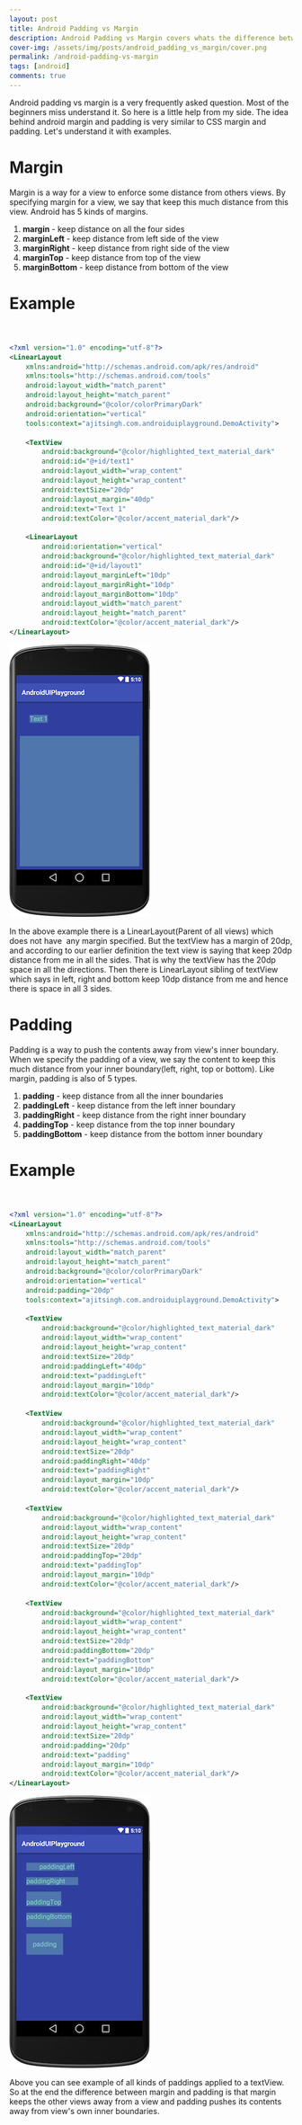 ```yaml
---
layout: post
title: Android Padding vs Margin
description: Android Padding vs Margin covers whats the difference between padding and margin in context of android UI with examples.
cover-img: /assets/img/posts/android_padding_vs_margin/cover.png
permalink: /android-padding-vs-margin
tags: [android]
comments: true
---
```


Android padding vs margin is a very frequently asked question. Most of the beginners miss understand it. So here is a little help from my side. The idea behind android margin and padding is very similar to CSS margin and padding. Let's understand it with examples.

# Margin

Margin is a way for a view to enforce some distance from others views. By specifying margin for a view, we say that keep this much distance from this view. Android has 5 kinds of margins.

1. **margin** - keep distance on all the four sides
2. **marginLeft** - keep distance from left side of the view
3. **marginRight** - keep distance from right side of the view
4. **marginTop** - keep distance from top of the view
5. **marginBottom** - keep distance from bottom of the view

# Example<br><br>

```xml
<?xml version="1.0" encoding="utf-8"?>
<LinearLayout
    xmlns:android="http://schemas.android.com/apk/res/android"
    xmlns:tools="http://schemas.android.com/tools"
    android:layout_width="match_parent"
    android:layout_height="match_parent"
    android:background="@color/colorPrimaryDark"
    android:orientation="vertical"
    tools:context="ajitsingh.com.androiduiplayground.DemoActivity">

    <TextView
        android:background="@color/highlighted_text_material_dark"
        android:id="@+id/text1"
        android:layout_width="wrap_content"
        android:layout_height="wrap_content"
        android:textSize="20dp"
        android:layout_margin="40dp"
        android:text="Text 1"
        android:textColor="@color/accent_material_dark"/>
    
    <LinearLayout
        android:orientation="vertical"
        android:background="@color/highlighted_text_material_dark"
        android:id="@+id/layout1"
        android:layout_marginLeft="10dp"
        android:layout_marginRight="10dp"
        android:layout_marginBottom="10dp"
        android:layout_width="match_parent"
        android:layout_height="match_parent"
        android:textColor="@color/accent_material_dark"/>
</LinearLayout>
```

![Crepe](/assets/img/posts/android_padding_vs_margin/android_padding_vs_margin_1.png)

In the above example there is a LinearLayout(Parent of all views) which does not have  any margin specified. But the textView has a margin of 20dp, and according to our earlier definition the text view is saying that keep 20dp distance from me in all the sides. That is why the textView has the 20dp space in all the directions. Then there is LinearLayout sibling of textView which says in left, right and bottom keep 10dp distance from me and hence there is space in all 3 sides.

# Padding

Padding is a way to push the contents away from view's inner boundary. When we specify the padding of a view, we say the content to keep this much distance from your inner boundary(left, right, top or bottom). Like margin, padding is also of 5 types.

1. **padding** - keep distance from all the inner boundaries
2. **paddingLeft** - keep distance from the left inner boundary
3. **paddingRight** - keep distance from the right inner boundary
4. **paddingTop** - keep distance from the top inner boundary
5. **paddingBottom** - keep distance from the bottom inner boundary

# Example<br><br>

```xml
<?xml version="1.0" encoding="utf-8"?>
<LinearLayout
    xmlns:android="http://schemas.android.com/apk/res/android"
    xmlns:tools="http://schemas.android.com/tools"
    android:layout_width="match_parent"
    android:layout_height="match_parent"
    android:background="@color/colorPrimaryDark"
    android:orientation="vertical"
    android:padding="20dp"
    tools:context="ajitsingh.com.androiduiplayground.DemoActivity">

    <TextView
        android:background="@color/highlighted_text_material_dark"
        android:layout_width="wrap_content"
        android:layout_height="wrap_content"
        android:textSize="20dp"
        android:paddingLeft="40dp"
        android:text="paddingLeft"
        android:layout_margin="10dp"
        android:textColor="@color/accent_material_dark"/>

    <TextView
        android:background="@color/highlighted_text_material_dark"
        android:layout_width="wrap_content"
        android:layout_height="wrap_content"
        android:textSize="20dp"
        android:paddingRight="40dp"
        android:text="paddingRight"
        android:layout_margin="10dp"
        android:textColor="@color/accent_material_dark"/>

    <TextView
        android:background="@color/highlighted_text_material_dark"
        android:layout_width="wrap_content"
        android:layout_height="wrap_content"
        android:textSize="20dp"
        android:paddingTop="20dp"
        android:text="paddingTop"
        android:layout_margin="10dp"
        android:textColor="@color/accent_material_dark"/>

    <TextView
        android:background="@color/highlighted_text_material_dark"
        android:layout_width="wrap_content"
        android:layout_height="wrap_content"
        android:textSize="20dp"
        android:paddingBottom="20dp"
        android:text="paddingBottom"
        android:layout_margin="10dp"
        android:textColor="@color/accent_material_dark"/>

    <TextView
        android:background="@color/highlighted_text_material_dark"
        android:layout_width="wrap_content"
        android:layout_height="wrap_content"
        android:textSize="20dp"
        android:padding="20dp"
        android:text="padding"
        android:layout_margin="10dp"
        android:textColor="@color/accent_material_dark"/>
</LinearLayout>
```

![Crepe](/assets/img/posts/android_padding_vs_margin/android_padding_vs_margin_2.png)

Above you can see example of all kinds of paddings applied to a textView. So at the end the difference between margin and padding is that margin keeps the other views away from a view and padding pushes its contents away from view's own inner boundaries.
